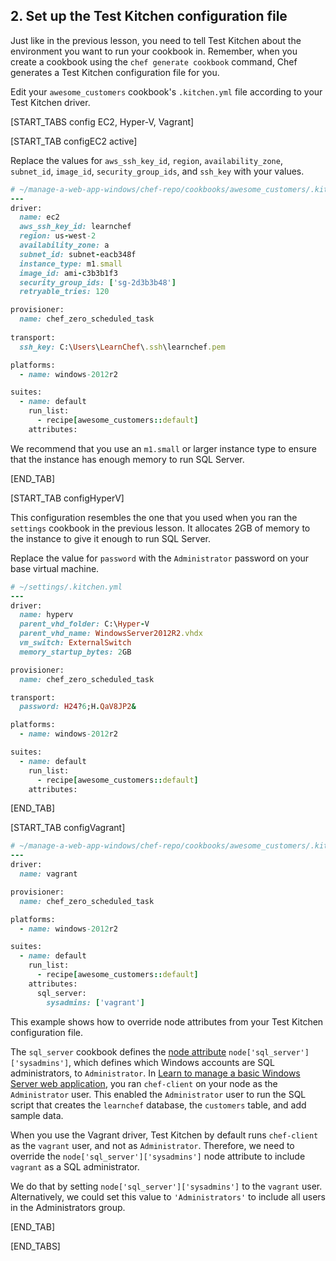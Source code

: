 ## 2. Set up the Test Kitchen configuration file

Just like in the previous lesson, you need to tell Test Kitchen about the environment you want to run your cookbook in. Remember, when you create a cookbook using the `chef generate cookbook` command, Chef generates a Test Kitchen configuration file for you.

Edit your `awesome_customers` cookbook's <code class="file-path">.kitchen.yml</code> file according to your Test Kitchen driver.

[START_TABS config EC2, Hyper-V, Vagrant]

[START_TAB configEC2 active]

Replace the values for `aws_ssh_key_id`, `region`, `availability_zone`, `subnet_id`, `image_id`, `security_group_ids`, and `ssh_key` with your values.

```ruby
# ~/manage-a-web-app-windows/chef-repo/cookbooks/awesome_customers/.kitchen.yml
---
driver:
  name: ec2
  aws_ssh_key_id: learnchef
  region: us-west-2
  availability_zone: a
  subnet_id: subnet-eacb348f
  instance_type: m1.small
  image_id: ami-c3b3b1f3
  security_group_ids: ['sg-2d3b3b48']
  retryable_tries: 120

provisioner:
  name: chef_zero_scheduled_task
  
transport:
  ssh_key: C:\Users\LearnChef\.ssh\learnchef.pem

platforms:
  - name: windows-2012r2

suites:
  - name: default
    run_list:
      - recipe[awesome_customers::default]
    attributes:
```

We recommend that you use an `m1.small` or larger instance type to ensure that the instance has enough memory to run SQL Server.

[END_TAB]

[START_TAB configHyperV]

This configuration resembles the one that you used when you ran the `settings` cookbook in the previous lesson. It allocates 2GB of memory to the instance to give it enough to run SQL Server.

Replace the value for `password` with the `Administrator` password on your base virtual machine.

```ruby
# ~/settings/.kitchen.yml
---
driver:
  name: hyperv
  parent_vhd_folder: C:\Hyper-V
  parent_vhd_name: WindowsServer2012R2.vhdx
  vm_switch: ExternalSwitch
  memory_startup_bytes: 2GB

provisioner:
  name: chef_zero_scheduled_task

transport:
  password: H24?6;H.QaV8JP2&

platforms:
  - name: windows-2012r2

suites:
  - name: default
    run_list:
      - recipe[awesome_customers::default]
    attributes:
```

[END_TAB]

[START_TAB configVagrant]

```ruby
# ~/manage-a-web-app-windows/chef-repo/cookbooks/awesome_customers/.kitchen.yml
---
driver:
  name: vagrant

provisioner:
  name: chef_zero_scheduled_task

platforms:
  - name: windows-2012r2

suites:
  - name: default
    run_list:
      - recipe[awesome_customers::default]
    attributes:
      sql_server:
        sysadmins: ['vagrant']
```

This example shows how to override node attributes from your Test Kitchen configuration file.

The `sql_server` cookbook defines the [node attribute](https://github.com/opscode-cookbooks/sql_server/blob/master/attributes/server.rb) `node['sql_server']['sysadmins']`, which defines which Windows accounts are SQL administrators, to `Administrator`. In [Learn to manage a basic Windows Server web application](/manage-a-web-app/windows), you ran `chef-client` on your node as the `Administrator` user. This enabled the `Administrator` user to run the SQL script that creates the `learnchef` database, the `customers` table, and add sample data.

When you use the Vagrant driver, Test Kitchen by default runs `chef-client` as the `vagrant` user, and not as `Administrator`. Therefore, we need to override the `node['sql_server']['sysadmins']` node attribute to include `vagrant` as a SQL administrator.

We do that by setting `node['sql_server']['sysadmins']` to the `vagrant` user. Alternatively, we could set this value to `'Administrators'` to include all users in the Administrators group.

[END_TAB]

[END_TABS]
